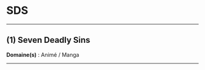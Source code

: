 # SDS

-----------------------------------------------

## (1) Seven Deadly Sins

**Domaine(s)** : Animé / Manga

----------------------------------------------